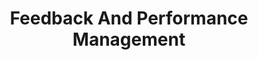---
title: Feedback And Performance Management
ref: feedback_and_performance_management
weight: 1
---